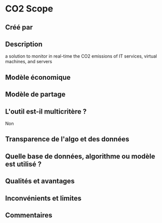 # CO2 Scope

## Créé par



## Description

a solution to monitor in real-time the CO2 emissions of IT services, virtual machines, and servers

## Modèle économique



## Modèle de partage



## L'outil est-il multicritère ?

Non

## Transparence de l'algo et des données



## Quelle base de données, algorithme ou modèle est utilisé ?



## Qualités et avantages



## Inconvénients et limites



## Commentaires



